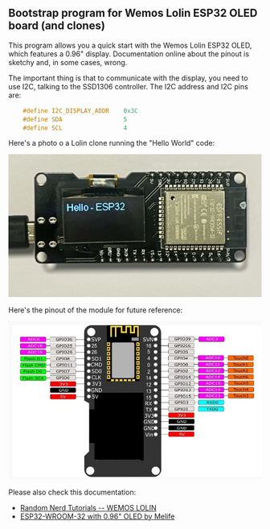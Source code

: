 Bootstrap program for Wemos Lolin ESP32 OLED board (and clones)
--

This program allows you a quick start with the Wemos Lolin ESP32 OLED, which features a 0.96" display. Documentation online about the pinout is sketchy and, in some cases, wrong. 

The important thing is that to communicate with the display, you need to use I2C, talking to the SSD1306 controller. The I2C address and I2C pins are:

```C++
    #define I2C_DISPLAY_ADDR    0x3C
    #define SDA                 5
    #define SCL                 4
```

Here's a photo o a Lolin clone running the "Hello World" code:

![ESP32 with the OLED display](imgs/ESP32_photo.jpeg)

Here's the pinout of the module for future reference:

![ESP32 with the OLED display](imgs/ESP32_pinout.jpeg)

Please also check this documentation:
* [Random Nerd Tutorials -- WEMOS LOLIN](https://randomnerdtutorials.com/esp32-built-in-oled-ssd1306/)
* [ESP32-WROOM-32 with 0.96" OLED by Melife](https://www.technologyx2.com/blog_hightech/2020/5/24/research-esp32esp-wroom-32-development-board-with-096-oled-by-melife)

